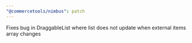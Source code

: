 ```yaml
---
"@commercetools/nimbus": patch
---
```


Fixes bug in DraggableList where list does not update when external items array
changes
